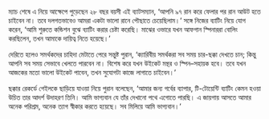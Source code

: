 ম্যাচ শেষে এ নিয়ে আক্ষেপে পুড়েছেন ২৮ বছর বয়সী এই ব্যাটসম্যান, ‘আপনি ৯৭ রান করে ফেলার পর রান আউট হতে চাইবেন না। তবে দলগতভাবেও আমরা একটা ভালো রানে পৌছাতে চেয়েছিলাম।’ সঙ্গে নিজের ব্যাটিং নিয়ে যোগ করেন, ‘আমি শুরুতে কন্ডিশন বুঝে ব্যাটিং করার চেষ্টা করেছি। মাঝের ওভারে যখন আফগান স্পিনাররা বোলিং করছিলেন, তখন আমাকে দায়িত্ব নিতে হয়েছে।’

দেরিতে হলেও সমর্থকদের চাহিদা মেটাতে পেরে সন্তুষ্ট পুরান, ‘ক্যারিবীয় সমর্থকরা সব সময় চার-ছক্কা দেখতে চান; কিন্তু আপনি সব সময় সেভাবে খেলতে পারবেন না। বিশেষ করে যখন উইকেট মন্থর ও স্পিন–সহায়ক হবে। তবে যখন আজকের মতো ভালো উইকেট পাবেন, তখন সুযোগটা কাজে লাগাতে চাইবেন।’

ছক্কার রেকর্ডে গেইলকে ছাড়িয়ে যাওয়া নিয়ে পুরান বলেছেন, ‘আমার জন্য গর্বের ব্যাপার, টি-টোয়েন্টি ব্যাটিং কেমন হওয়া উচিত তার আদর্শ উদাহরণ তিনি। আমি ভাগ্যবান যে তাঁর দেখানো পথে এগোতে পারছি। এ জায়গায় আসতে আমার অনেক পরিশ্রম, অনেক ত্যাগ স্বীকার করতে হয়েছে। সব মিলিয়ে আমি ভাগ্যবান।’
